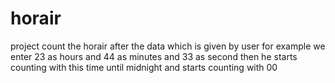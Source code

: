 # horair
project count the horair after the data which is given by user for example we enter 23 as hours and 44 as minutes and 33 as second then he starts counting with this time until midnight and starts counting with 00 
